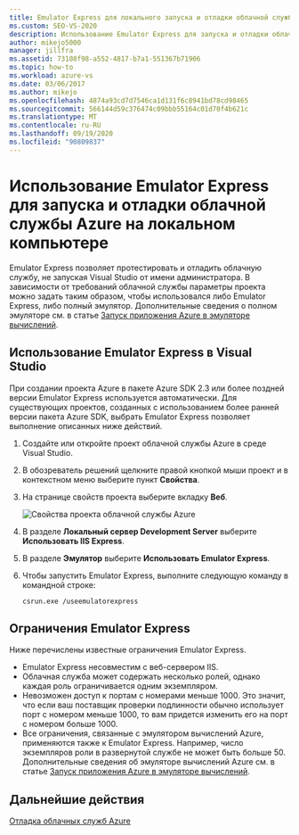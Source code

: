 ```yaml
---
title: Emulator Express для локального запуска и отладки облачной службы Azure
ms.custom: SEO-VS-2020
description: Использование Emulator Express для запуска и отладки облачной службы на локальном компьютере
author: mikejo5000
manager: jillfra
ms.assetid: 73108f98-a552-4817-b7a1-551367b71906
ms.topic: how-to
ms.workload: azure-vs
ms.date: 03/06/2017
ms.author: mikejo
ms.openlocfilehash: 4874a93cd7d7546ca1d131f6c8941bd78cd98465
ms.sourcegitcommit: 566144d59c376474c09bbb55164c01d70f4b621c
ms.translationtype: MT
ms.contentlocale: ru-RU
ms.lasthandoff: 09/19/2020
ms.locfileid: "90809837"
---
```

# <a name="using-emulator-express-to-run-and-debug-an-azure-cloud-service-on-a-local-machine"></a>Использование Emulator Express для запуска и отладки облачной службы Azure на локальном компьютере
Emulator Express позволяет протестировать и отладить облачную службу, не запуская Visual Studio от имени администратора. В зависимости от требований облачной службы параметры проекта можно задать таким образом, чтобы использовался либо Emulator Express, либо полный эмулятор. Дополнительные сведения о полном эмуляторе см. в статье [Запуск приложения Azure в эмуляторе вычислений](/azure/storage/common/storage-use-emulator).

## <a name="using-emulator-express-in-visual-studio"></a>Использование Emulator Express в Visual Studio
При создании проекта Azure в пакете Azure SDK 2.3 или более поздней версии Emulator Express используется автоматически. Для существующих проектов, созданных с использованием более ранней версии пакета Azure SDK, выбрать Emulator Express позволяет выполнение описанных ниже действий.

1. Создайте или откройте проект облачной службы Azure в среде Visual Studio.

1. В обозреватель решений щелкните правой кнопкой мыши проект и в контекстном меню выберите пункт **Свойства**.

1. На странице свойств проекта выберите вкладку **Веб**.

    ![Свойства проекта облачной службы Azure](./media/vs-azure-tools-emulator-express-debug-run/web-properties.png)

1. В разделе **Локальный сервер Development Server** выберите **Использовать IIS Express**.

1. В разделе **Эмулятор** выберите **Использовать Emulator Express**.

1. Чтобы запустить Emulator Express, выполните следующую команду в командной строке:

    ```
    csrun.exe /useemulatorexpress
    ```

## <a name="emulator-express-limitations"></a>Ограничения Emulator Express
Ниже перечислены известные ограничения Emulator Express.

- Emulator Express несовместим с веб-сервером IIS.
- Облачная служба может содержать несколько ролей, однако каждая роль ограничивается одним экземпляром.
- Невозможен доступ к портам с номерами меньше 1000. Это значит, что если ваш поставщик проверки подлинности обычно использует порт с номером меньше 1000, то вам придется изменить его на порт с номером больше 1000.
- Все ограничения, связанные с эмулятором вычислений Azure, применяются также к Emulator Express. Например, число экземпляров роли в развернутой службе не может быть больше 50. Дополнительные сведения об эмуляторе вычислений Azure см. в статье [Запуск приложения Azure в эмуляторе вычислений](vs-azure-tools-performance-profiling-cloud-services.md).

## <a name="next-steps"></a>Дальнейшие действия
[Отладка облачных служб Azure](vs-azure-tools-debugging-cloud-services-overview.md)
